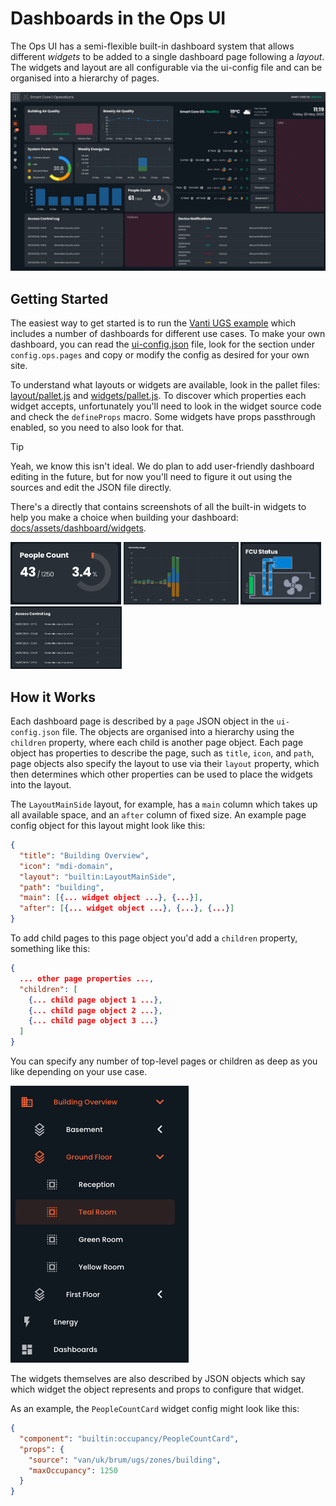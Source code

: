 # Dashboards in the Ops UI

The Ops UI has a semi-flexible built-in dashboard system that allows different _widgets_ to be added to a single
dashboard page following a _layout_.
The widgets and layout are all configurable via the ui-config file and can be organised into a hierarchy of pages.

![Example Dashboard](../assets/dashboard/example-fm.png)

## Getting Started

The easiest way to get started is to run the [Vanti UGS example](../../example/config/vanti-ugs) which includes a
number of dashboards for different use cases.
To make your own dashboard, you can read the [ui-config.json](../../example/config/vanti-ugs/ui-config.json) file,
look for the section under `config.ops.pages` and copy or modify the config as desired for your own site.

To understand what layouts or widgets are available, look in the pallet files:
[layout/pallet.js](../../ui/ops/src/dynamic/layout/pallet.js) and
[widgets/pallet.js](../../ui/ops/src/dynamic/widgets/pallet.js).
To discover which properties each widget accepts, unfortunately you'll need to look in the widget source code and
check the `defineProps` macro.
Some widgets have props passthrough enabled, so you need to also look for that.

> [!TIP]
>
> Yeah, we know this isn't ideal. We do plan to add user-friendly dashboard editing in the future, but for now
> you'll need to figure it out using the sources and edit the JSON file directly.

There's a directly that contains screenshots of all the built-in widgets to help you make a choice when building your
dashboard: [docs/assets/dashboard/widgets](../assets/dashboard/widgets).

<img src="../assets/dashboard/widgets/occupancy-people-count.png" alt="Occupancy People Count Widget" height="100">
<img src="../assets/dashboard/widgets/energy-history.png" alt="Energy History Widget" height="100">
<img src="../assets/dashboard/widgets/graphic-fcu.png" alt="FCU Graphic Widget" height="100">
<img src="../assets/dashboard/widgets/security-events.png" alt="Security Events Widget" height="100">

## How it Works

Each dashboard page is described by a `page` JSON object in the `ui-config.json` file.
The objects are organised into a hierarchy using the `children` property, where each child is another page object.
Each page object has properties to describe the page, such as `title`, `icon`, and `path`,
page objects also specify the layout to use via their `layout` property, which then determines which other properties can
be used to place the widgets into the layout.

The `LayoutMainSide` layout, for example, has a `main` column which takes up all available space, and an `after` column
of fixed size.
An example page config object for this layout might look like this:

```json
{
  "title": "Building Overview",
  "icon": "mdi-domain",
  "layout": "builtin:LayoutMainSide",
  "path": "building",
  "main": [{... widget object ...}, {...}],
  "after": [{... widget object ...}, {...}, {...}]
}
```

To add child pages to this page object you'd add a `children` property, something like this:

```json
{
  ... other page properties ...,
  "children": [
    {... child page object 1 ...},
    {... child page object 2 ...},
    {... child page object 3 ...}
  ]
}
```

You can specify any number of top-level pages or children as deep as you like depending on your use case.

![Dashboard Hierarchy](../assets/dashboard/hierarchy.png)

The widgets themselves are also described by JSON objects which say which widget the object represents and props
to configure that widget.

As an example, the `PeopleCountCard` widget config might look like this:

```json
{
  "component": "builtin:occupancy/PeopleCountCard",
  "props": {
    "source": "van/uk/brum/ugs/zones/building",
    "maxOccupancy": 1250
  }
}
```
